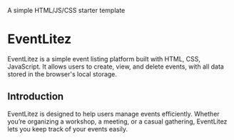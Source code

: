 A simple HTML/JS/CSS starter template

# EventLitez

EventLitez is a simple event listing platform built with HTML, CSS, JavaScript. It allows users to create, view, and delete events, with all data stored in the browser's local storage.

## Introduction

EventLitez is designed to help users manage events efficiently. Whether you’re organizing a workshop, a meeting, or a casual gathering, EventLitez lets you keep track of your events easily.

